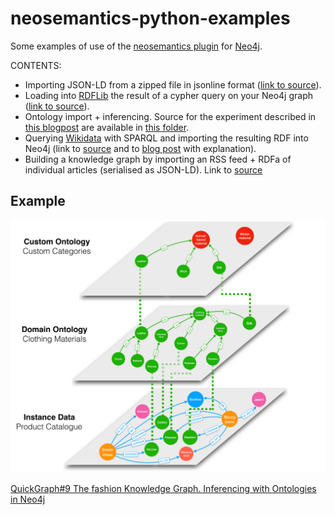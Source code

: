 # neosemantics-python-examples
Some examples of use of the [neosemantics plugin](https://github.com/neo4j-labs/neosemantics) for [Neo4j](https://neo4j.com/).


CONTENTS:
* Importing JSON-LD from a zipped file in jsonline format ([link to source](https://github.com/jbarrasa/neosemantics-python-examples/blob/master/jsonlines/loadRDFFromJsonLines.py)).
* Loading into [RDFLib](https://rdflib.readthedocs.io/en/stable/) the result of a cypher query on your Neo4j graph ([link to source](https://github.com/jbarrasa/neosemantics-python-examples/blob/master/rdflib/loadRDFFromCypher.py)).
* Ontology import + inferencing. Source for the experiment described in [this blogpost](https://jbarrasa.com/2019/11/25/quickgraph9-the-fashion-knowledge-graph-inferencing-with-ontologies-in-neo4j/) are available in [this folder](https://github.com/jbarrasa/neosemantics-python-examples/tree/master/inferencing). 
* Querying [Wikidata](https://query.wikidata.org/) with SPARQL and importing the resulting RDF into Neo4j (link to [source](https://github.com/jbarrasa/neosemantics-python-examples/tree/master/wikidata) and to [blog post](https://jbarrasa.com/2019/12/05/quickgraph10-enrich-your-neo4j-knowledge-graph-by-querying-wikidata/) with explanation).
* Building a knowledge graph by importing an RSS feed + RDFa of individual articles (serialised as JSON-LD). Link to [source](https://github.com/jbarrasa/neosemantics-python-examples/blob/master/rss_rdfa/html_metadata.py)   

## Example
![clothing_ontology](inferencing/ontologies/ontology.png)

[QuickGraph#9 The fashion Knowledge Graph. Inferencing with Ontologies in Neo4j](https://jbarrasa.com/2019/11/25/quickgraph9-the-fashion-knowledge-graph-inferencing-with-ontologies-in-neo4j/)

